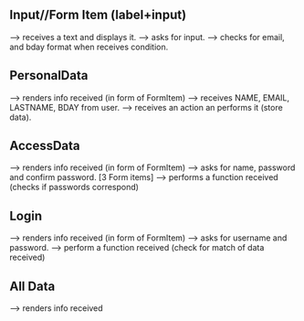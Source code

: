 ## Input//Form Item (label+input)

--> receives a text and displays it.
--> asks for input.
--> checks for email, and bday format when receives condition.

## PersonalData

--> renders info received (in form of FormItem)
--> receives NAME, EMAIL, LASTNAME, BDAY from user.
--> receives an action an performs it (store data).

## AccessData

--> renders info received (in form of FormItem)
--> asks for name, password and confirm password. [3 Form items]
--> performs a function received (checks if passwords correspond)

## Login

--> renders info received (in form of FormItem)
--> asks for username and password.
--> perform a function received (check for match of data received)

## All Data

--> renders info received
